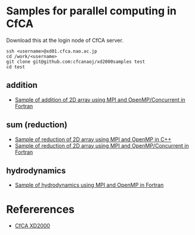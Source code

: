 # Samples for parallel computing in CfCA
Download this at the login node of CfCA server.

	ssh <username>@xd01.cfca.nao.ac.jp
	cd /work/<username>
	git clone git@github.com:cfcanaoj/xd2000samples test
	cd test

## addition
- [Sample of addition of 2D array using MPI and OpenMP/Concurrent in Fortran ](./PARAF90/)

## sum (reduction)
- [Sample of reduction of 2D array using MPI and OpenMP in C++](./SUMCPPopenmp/)
- [Sample of reduction of 2D array using MPI and OpenMP/Concurrent in Fortran ](./SUMF90openmp/)

## hydrodynamics
- [Sample of hydrodynamics using MPI and OpenMP in Fortran ](./KHF90openmp/)

# Refererences
- [CfCA XD2000](https://www.cfca.nao.ac.jp/xd2000)
